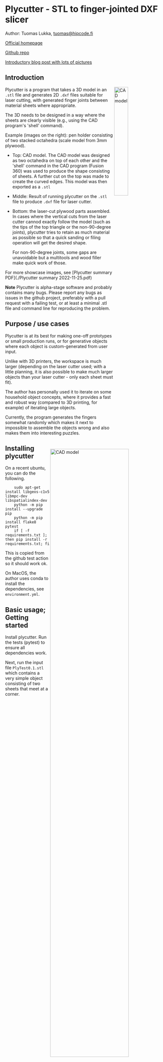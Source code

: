 # Plycutter - STL to finger-jointed DXF slicer

Author: Tuomas Lukka, tuomas@hipcode.fi

[Official homepage](https://tjltjl.github.io/plycutter)

[Github repo](https://github.com/tjltjl/plycutter)

[Introductory blog post with lots of pictures](https://hipcode.fi/?p=25324)

## Introduction

<img align="right" src="biocta-1.png" alt="CAD model" width="30%"/>

Plycutter is a program that takes a 3D model in an `.stl` file and
generates 2D `.dxf` files suitable for laser cutting, with generated
finger joints between material sheets where appropriate.

The 3D needs to
be designed in a way where the sheets are clearly visible
(e.g., using the CAD program's 'shell' command).

Example (images on the right): pen holder consisting of two stacked octahedra
(scale model from 3mm plywood).

* Top: CAD model. The CAD model was designed as two
  octahedra on top of each other and the 'shell' command
  in the CAD program (Fusion 360) was used to produce
  the shape consisting of sheets. A further cut on the top
  was made to create the curved edges.
  This model was then exported as a `.stl`

<img align="right" src="biocta-pattern.png" alt="CAD model" width="71%"/>
<img align="right" src="biocta-cut-1.jpg" alt="Laser cut output, assembled" width="30%"/>

* Middle:
  Result of running plycutter on the `.stl` file
  to produce `.dxf` file for laser cutter.

* Bottom: the laser-cut plywood parts assembled.
  In cases where the vertical cuts from the laser cutter
  cannod exactly follow the model (such as the tips of the top
  triangle or the non-90-degree joints),
  plycutter tries to retain as much material as possible
  so that a quick sanding or filing operation will get
  the desired shape.

  For non-90-degree joints, some gaps are unavoidable but
  a multitools and wood filler make quick work of those.


For more showcase images, see [Plycutter summary PDF](./Plycutter summary 2022-11-25.pdf)

**Note** Plycutter is alpha-stage software and probably contains
many bugs. Please report any bugs as issues in the github project,
preferably with a pull request with a failing test,
or at least a minimal .stl file and command line for reproducing
the problem.

## Purpose / use cases

Plycutter is at its best for making one-off prototypes
or small production runs, or for generative objects
where each object is custom-generated from user input.

Unlike with 3D printers, the workspace is much larger
(depending on the laser cutter used; with a little planning,
it is also possible to make much larger objects than your
laser cutter - only each sheet must fit).

The author has personally used it to iterate on some household
object concepts, where it provides a fast and robust way
(compared to 3D printing, for example) of iterating
large objects.

Currently, the program generates the fingers somewhat randomly
which makes it next to impossible to assemble the objects
wrong and also makes them into interesting puzzles.

## Installing plycutter

On a recent ubuntu, you can do the following.

        sudo apt-get install libgeos-c1v5 libmpc-dev libspatialindex-dev
        python -m pip install --upgrade pip
        python -m pip install flake8 pytest
        if [ -f requirements.txt ]; then pip install -r requirements.txt; fi

This is copied from the github test action so it should work
ok.

On MacOS, the author uses conda to install the dependencies, see ``environment.yml``.

## Basic usage; Getting started


Install plycutter. Run the tests (pytest) to ensure all dependencies work.

Next, run the input file `PlyTest0.1.stl` which contains a very
simple object consisting of two sheets that meet at a corner.

<img src="plytest0.1.stl.png" alt="STL contents" width="30%"/>

We run plycutter from the command line using the following command:

        plycutter -o foo.dxf --thickness 6 ./tests/data/PlyTest0.1.stl

which produces the output `foo.dxf`. You can open it in, e.g., Inkscape.
The following image shows the contents of such a file;
the lines on the left and on the bottom are Inkscape's paper edge.

<img src="plytest0.1.dxf.png" alt="STL contents" width="30%"/>

Now it is possible to run this file in a laser cutter to obtain
two pieces of e.g. plywood or acrylic that
fit each other perfectly.


## `plycutter` Command line options

        usage: plycutter [-h] [--thickness THICKNESS]
                         [--min_finger_width MIN_FINGER_WIDTH]
                         [--max_finger_width MAX_FINGER_WIDTH]
                         [--support_radius SUPPORT_RADIUS] [--debug]
                         [--final_dilation FINAL_DILATION] [--random_seed RANDOM_SEED]
                         [--only_sheets ONLY_SHEETS] [-o OUTPUT_FILE]
                         infile

        positional arguments:
          infile                STL file to process

        optional arguments:
          -h, --help            show this help message and exit
          --thickness THICKNESS
                                Set the thickness of sheets to find. (default: 6)
          --min_finger_width MIN_FINGER_WIDTH
                                Set minimum width for generated fingers. (default: 3)
          --max_finger_width MAX_FINGER_WIDTH
                                Set maximum width for generated fingers. (default: 5)
          --support_radius SUPPORT_RADIUS
                                Set maximum range for generating material on a sheet
                                where neither surface is visible (default: 12)
          --debug               Turn on debugging. (default: False)
          --final_dilation FINAL_DILATION
                                Final dilation (laser cutter kerf compensation)
                                (default: 1/20)
          --random_seed RANDOM_SEED
                                Random seed for pseudo-random heuristics (default: 42)
          --only_sheets ONLY_SHEETS
                                Not implemented yet (default: None)
          -o OUTPUT_FILE, --output_file OUTPUT_FILE
                                File to write the DXF output in (default: None)

## The most relevant known limitations

Plycutter is a hobby project, published in hope that it will be
useful.  Currently, the author (Tuomas Lukka) is in freelancer mode
so feel free to contact the author to offer a consulting gig if
there is a particular limitation you would like to see get worked
on ASAP (or for other projects :) ).

* For large models and models with many curves, plycutter is
  currently relatively slow.
  Even for small models, getting some speedup would be
  very welcome.
  The slowness is due to the exact 2D library that was written
  as a quick replacement to a commonly used
  off-the-shelf Python 2D library when it turned
  out that rounding errors from floats
  made it impossible to use
  in this work (the joint fingers are generated along linees
  and getting rounding errors that flip vertices'
  area were causing assertion failures).
  There are several badly scaling algorithms in plycutter's
  own 2D geometry library and those
  algorithms need to be replaced with faster
  ones.
  The ideal solutioin would be to replace the 2D library
  wth an external one that
  can do exact, rational geometry fast, but so far,
  I have not had success with this.
  The `Geom2D` API has been kept simple for this reason.

* Shallow joints (between 135 and 180 degrees)
  are currently handled badly, with finger lengths becoming
  extreme.
  The system should understand when it does not make sense
  to make the fingers longer.

* Long joints where more than 2 sheets meet are handled very
  rudimentarily and can produce unexpected results.
  Writing an algorithm that does better is fairly
  straightforward but hasn't been done yet.
  The function that makes the simplistic decisions is
  `heuristic_multi_inter_single_decisions`
  in `plycutter/heuristics.py`. 

* For two sheets that cross each other in an "X" shape,
  plycutter will currently produce output that would only
  be assemblable in 4D. I.e. it will produce holes on both
  sheets that would fit together if it were possible
  to assemble the sheets. The real solution here is to allow
  plycutter to cut one of the sheets into parts but doing
  that correctly requires...

* ...buildability analysis. It is possible to make 2D patterns
  that cannot be assembled. For example, the two interlocking
  cubes example could have produced such a pattern but luckily
  did not.

* Curved sheets are not yet supported (curved sheet **edges**
  work fine; of course they get subdivided into
  lines in the STL export).
  The architecture is should be fairly easy
  to extend in that direction:
  the `Sheet`, `Inter` and `InterSide` objects are designed
  in a way that may make this easy.
  Representing the `InterSide` as a subdivided polygonal
  curve is probably the easiest approach to integrate
  with the current `Geom2D` code.
  Naturally, the curved sheets should only be [developable
  surfaces(Wikipedia)](https://en.wikipedia.org/wiki/Developable_surface)

* Currently, plycutter is not able to make use of the capabilities
  of 5-axis laser or water cutters or mills,
  mostly because the author has no access to such machines.
  If you are able to arrange such access, please get in touch.
  The biggest plus of 5 axes is that in non-90-degree joints,
  there will be no gaps or protruding parts.
  However, it gets better: 5 axes will enable a wide
  variety of joint shapes.

* Milling or water cutting may require dog bone corners which
  are also not implemented for the above reason.

* The joint pieces that belong together are not marked in any way
  currently. Adding a laser-carved number would be a great way
  to help the assembly process when there are many parts
  (for example, the dollhouse stairs were quite an interesting
  task to assemble...)

